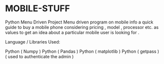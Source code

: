# MOBILE-STUFF
Python Menu Driven Project 
Menu driven program on mobile info a quick guide to buy a mobile phone considering pricing , model , processor etc. as values to get an idea about a particular mobile user is looking for .

Language / Libraries Used: 

Python ( Numpy )
Python ( Pandas )
Python ( matplotlib )
Python ( getpass ) 
( used to authenticate the admin )
